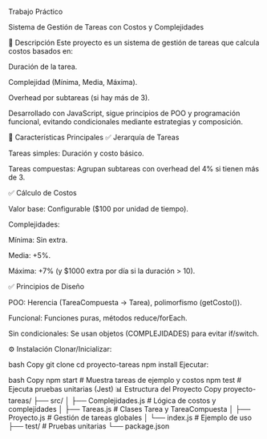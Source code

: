 Trabajo Práctico 

Sistema de Gestión de Tareas con Costos y Complejidades

📌 Descripción
Este proyecto es un sistema de gestión de tareas que calcula costos basados en:

Duración de la tarea.

Complejidad (Mínima, Media, Máxima).

Overhead por subtareas (si hay más de 3).

Desarrollado con JavaScript, sigue principios de POO y programación funcional, evitando condicionales mediante estrategias y composición.

🚀 Características Principales
✅ Jerarquía de Tareas

Tareas simples: Duración y costo básico.

Tareas compuestas: Agrupan subtareas con overhead del 4% si tienen más de 3.

✅ Cálculo de Costos

Valor base: Configurable ($100 por unidad de tiempo).

Complejidades:

Mínima: Sin extra.

Media: +5%.

Máxima: +7% (y $1000 extra por día si la duración > 10).

✅ Principios de Diseño

POO: Herencia (TareaCompuesta → Tarea), polimorfismo (getCosto()).

Funcional: Funciones puras, métodos reduce/forEach.

Sin condicionales: Se usan objetos (COMPLEJIDADES) para evitar if/switch.

⚙️ Instalación
Clonar/Inicializar:

bash
Copy
git clone <repo-url>
cd proyecto-tareas
npm install
Ejecutar:

bash
Copy
npm start  # Muestra tareas de ejemplo y costos
npm test   # Ejecuta pruebas unitarias (Jest)
📊 Estructura del Proyecto
Copy
proyecto-tareas/
├── src/
│   ├── Complejidades.js    # Lógica de costos y complejidades
│   ├── Tareas.js           # Clases Tarea y TareaCompuesta
│   ├── Proyecto.js         # Gestión de tareas globales
│   └── index.js            # Ejemplo de uso
├── test/                   # Pruebas unitarias
└── package.json
